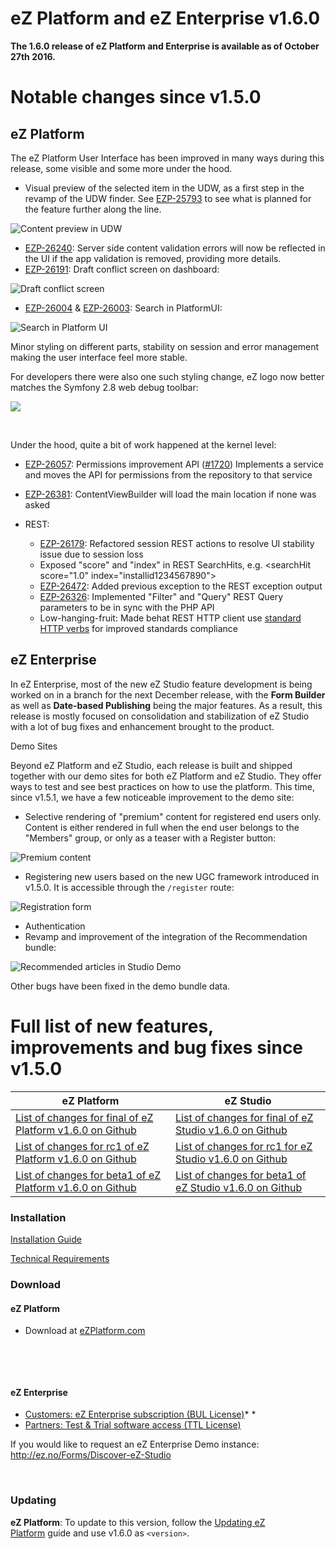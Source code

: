 # eZ Platform and eZ Enterprise v1.6.0


**The 1.6.0 release of eZ Platform and Enterprise is available as of October 27th 2016.**

# Notable changes since v1.5.0

## eZ Platform

The eZ Platform User Interface has been improved in many ways during this release, some visible and some more under the hood.

-   Visual preview of the selected item in the UDW, as a first step in the revamp of the UDW finder. See [EZP-25793](https://jira.ez.no/browse/EZP-25793) to see what is planned for the feature further along the line.

![Content preview in UDW](img/better_udw.png)

-   [EZP-26240](https://jira.ez.no/browse/EZP-26240): Server side content validation errors will now be reflected in the UI if the app validation is removed, providing more details.
-   [EZP-26191](https://jira.ez.no/browse/EZP-26191): Draft conflict screen on dashboard:

![Draft conflict screen](img/draft_conflict_screen.png)

-   [EZP-26004](https://jira.ez.no/browse/EZP-26004) & [EZP-26003](https://jira.ez.no/browse/EZP-26003): Search in PlatformUI:

![Search in Platform UI](img/search.png)

Minor styling on different parts, stability on session and error management making the user interface feel more stable.

For developers there were also one such styling change, eZ logo now better matches the Symfony 2.8 web debug toolbar:

![](img/dev_mode.png)

 

Under the hood, quite a bit of work happened at the kernel level:

-   [EZP-26057](https://jira.ez.no/browse/EZP-26057): Permissions improvement API ([\#1720](https://github.com/ezsystems/ezpublish-kernel/pull/1720 "EZP-26057: Permissions API")) Implements a service and moves the API for permissions from the repository to that service
-   [EZP-26381](https://jira.ez.no/browse/EZP-26381): ContentViewBuilder will load the main location if none was asked
-   REST:
    -   [EZP-26179](https://jira.ez.no/browse/EZP-26179): Refactored session REST actions to resolve UI stability issue due to session loss
    -   Exposed "score" and "index" in REST SearchHits, e.g. &lt;searchHit score="1.0" index="installid1234567890"&gt;

    <!-- -->

    -   [EZP-26472](https://jira.ez.no/browse/EZP-26472): Added previous exception to the REST exception output
    -   [EZP-26326](https://jira.ez.no/browse/EZP-26326): Implemented "Filter" and "Query" REST Query parameters to be in sync with the PHP API
    -   Low-hanging-fruit: Made behat REST HTTP client use [standard HTTP verbs](http://restful-api-design.readthedocs.io/en/latest/methods.html) for improved standards compliance

## eZ Enterprise

In eZ Enterprise, most of the new eZ Studio feature development is being worked on in a branch for the next December release, with the **Form Builder** as well as **Date-based Publishing** being the major features. As a result, this release is mostly focused on consolidation and stabilization of eZ Studio with a lot of bug fixes and enhancement brought to the product.

Demo Sites

Beyond eZ Platform and eZ Studio, each release is built and shipped together with our demo sites for both eZ Platform and eZ Studio. They offer ways to test and see best practices on how to use the platform. This time, since v1.5.1, we have a few noticeable improvement to the demo site:

-   Selective rendering of "premium" content for registered end users only. Content is either rendered in full when the end user belongs to the "Members" group, or only as a teaser with a Register button:

![Premium content](img/premium_content.png)

-   Registering new users based on the new UGC framework introduced in v1.5.0. It is accessible through the `/register` route:

![Registration form](img/register.png)

-   Authentication
-   Revamp and improvement of the integration of the Recommendation bundle:

![Recommended articles in Studio Demo](img/recommended_articles.png)

Other bugs have been fixed in the demo bundle data.

# Full list of new features, improvements and bug fixes since v1.5.0


| eZ Platform  | eZ Studio   |
|--------------|-------------|
| [List of changes for final of eZ Platform v1.6.0 on Github](https://github.com/ezsystems/ezplatform/releases/tag/v1.6.0)         | [List of changes for final of eZ Studio v1.6.0 on Github](https://github.com/ezsystems/ezstudio/releases/tag/v1.6.0)        |
| [List of changes for rc1 of eZ Platform v1.6.0 on Github](https://github.com/ezsystems/ezplatform/releases/tag/v1.6.0-rc1)         | [List of changes for rc1 for eZ Studio v1.6.0 on Github](https://github.com/ezsystems/ezstudio/releases/tag/v1.6.0-rc1)        |
| [List of changes for beta1 of eZ Platform v1.6.0 on Github](https://github.com/ezsystems/ezplatform/releases/tag/v1.6.0-beta1)         | [List of changes for beta1 of eZ Studio v1.6.0 on Github](https://github.com/ezsystems/ezstudio/releases/tag/v1.6.0-beta1)        |



### Installation

[Installation Guide](../getting_started/install_ez_platform.md)

[Technical Requirements](../getting_started/requirements_and_system_configuration.md)

### Download

#### eZ Platform

-   Download at [eZPlatform.com](http://ezplatform.com/#download)

 

 

#### eZ Enterprise

-   [Customers: eZ Enterprise subscription (BUL License)](https://support.ez.no/Downloads)*
    *
-   [Partners: Test & Trial software access (TTL License)](https://support.ez.no/Downloads)

If you would like to request an eZ Enterprise Demo instance: <http://ez.no/Forms/Discover-eZ-Studio>

 

### Updating

**eZ Platform**: To update to this version, follow the [Updating eZ Platform](../releases/updating_ez_platform.md) guide and use v1.6.0 as `<version>`.

 
